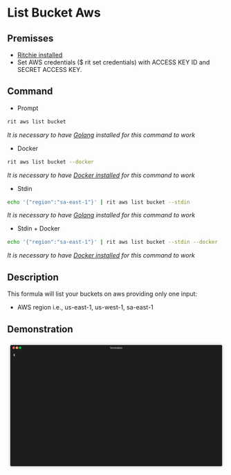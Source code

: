 <!-- markdownlint-disable-file MD013 -->
<!-- markdownlint-disable-file MD033 -->

# List Bucket Aws

## Premisses

- [Ritchie installed](https://docs.ritchiecli.io/v/v2.0-pt/getting-started/installation)
- Set AWS credentials (\$ rit set credentials) with ACCESS KEY ID and SECRET ACCESS KEY.

## Command

- Prompt

```bash
rit aws list bucket
```

_It is necessary to have [Golang](https://golang.org/doc/install) installed for this command to work_

- Docker

```bash
rit aws list bucket --docker
```

_It is necessary to have [Docker installed](https://docs.docker.com/get-docker) for this command to work_

- Stdin

```bash
echo '{"region":"sa-east-1"}' | rit aws list bucket --stdin
```

_It is necessary to have [Golang](https://golang.org/doc/install) installed for this command to work_

- Stdin + Docker

```bash
echo '{"region":"sa-east-1"}' | rit aws list bucket --stdin --docker
```

_It is necessary to have [Docker installed](https://docs.docker.com/get-docker) for this command to work_

## Description

This formula will list your buckets on aws providing only one input:

- AWS region i.e., us-east-1, us-west-1, sa-east-1

## Demonstration

<img src="demo.gif">
